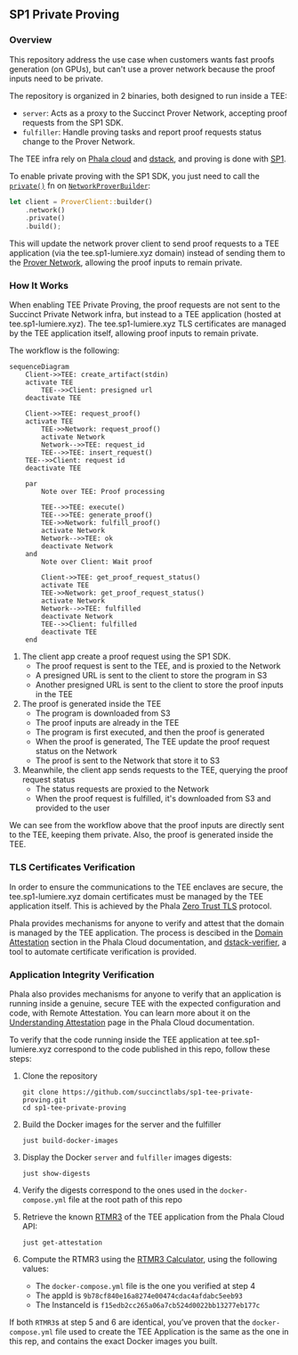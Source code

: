 ## SP1 Private Proving

### Overview

This repository address the use case when customers wants fast proofs generation (on GPUs), but can't use a prover network because the proof inputs need to be private.

The repository is organized in 2 binaries, both designed to run inside a TEE:

* `server`: Acts as a proxy to the Succinct Prover Network, accepting proof requests from the SP1 SDK.
* `fulfiller`: Handle proving tasks and report proof requests status change to the Prover Network.

The TEE infra rely on [Phala cloud] and [dstack], and proving is done with [SP1].

To enable private proving with the SP1 SDK, you just need to call the [`private()`] fn on [`NetworkProverBuilder`]:

```rust
let client = ProverClient::builder()
    .network()
    .private()
    .build();
```

This will update the network prover client to send proof requests to a TEE application (via the tee.sp1-lumiere.xyz domain) instead of sending them to the [Prover Network], allowing the proof inputs to remain private.

### How It Works

When enabling TEE Private Proving, the proof requests are not sent to the Succinct Private Network infra, but instead to a TEE application (hosted at tee.sp1-lumiere.xyz). The tee.sp1-lumiere.xyz TLS certificates are managed by the TEE application itself, allowing proof inputs to remain private.

The workflow is the following:

```mermaid
sequenceDiagram
    Client->>TEE: create_artifact(stdin)
    activate TEE
        TEE-->>Client: presigned url
    deactivate TEE

    Client->>TEE: request_proof()
    activate TEE
        TEE->>Network: request_proof()
        activate Network
        Network-->>TEE: request_id
        TEE-->>TEE: insert_request()
    TEE-->>Client: request id
    deactivate TEE

    par
        Note over TEE: Proof processing

        TEE-->>TEE: execute()
        TEE-->>TEE: generate_proof()
        TEE->>Network: fulfill_proof()
        activate Network
        Network-->>TEE: ok
        deactivate Network
    and
        Note over Client: Wait proof

        Client->>TEE: get_proof_request_status()
        activate TEE
        TEE->>Network: get_proof_request_status()
        activate Network
        Network-->>TEE: fulfilled
        deactivate Network
        TEE-->>Client: fulfilled
        deactivate TEE
    end
```

1. The client app create a proof request using the SP1 SDK.
   * The proof request is sent to the TEE, and is proxied to the Network
   * A presigned URL is sent to the client to store the program in S3
   * Another presigned URL is sent to the client to store the proof inputs in the TEE
2. The proof is generated inside the TEE
   * The program is downloaded from S3
   * The proof inputs are already in the TEE
   * The program is first executed, and then the proof is generated
   * When the proof is generated, The TEE update the proof request status on the Network
   * The proof is sent to the Network that store it to S3
3. Meanwhile, the client app sends requests to the TEE, querying the proof request status
   * The status requests are proxied to the Network
   * When the proof request is fulfilled, it's downloaded from S3 and provided to the user


We can see from the workflow above that the proof inputs are directly sent to the TEE, keeping them private. Also, the proof is generated inside the TEE.

### TLS Certificates Verification

In order to ensure the communications to the TEE enclaves are secure, the tee.sp1-lumiere.xyz domain certificates must be managed by the TEE application itself. This is achieved by the Phala [Zero Trust TLS] protocol.

Phala provides mechanisms for anyone to verify and attest that the domain is managed by the TEE application. The process is descibed in the [Domain Attestation] section in the Phala Cloud documentation, and [dstack-verifier], a tool to automate certificate verification is provided.

### Application Integrity Verification

Phala also provides mechanisms for anyone to verify that an application is running inside a genuine, secure TEE with the expected configuration and code, with Remote Attestation. You can learn more about it on the [Understanding Attestation] page in the Phala Cloud documentation.

To verify that the code running inside the TEE application at tee.sp1-lumiere.xyz correspond to the code published in this repo, follow these steps:


1. Clone the repository
   ```
   git clone https://github.com/succinctlabs/sp1-tee-private-proving.git
   cd sp1-tee-private-proving
   ```

2. Build the Docker images for the server and the fulfiller
   ```
   just build-docker-images
   ```

3. Display the Docker `server` and `fulfiller` images digests:
   ```
   just show-digests
   ```

4. Verify the digests correspond to the ones used in the `docker-compose.yml` file at the root path of this repo

5. Retrieve the known [RTMR3] of the TEE application from the Phala Cloud API:
   ```
   just get-attestation
   ```

6. Compute the RTMR3 using the [RTMR3 Calculator], using the following values: 
   * The `docker-compose.yml` file is the one you verified at step 4
   * The appId is `9b78cf840e16a8274e00474cdac4afdabc5eeb93`
   * The InstanceId is `f15edb2cc265a06a7cb524d0022bb13277eb177c`

If both `RTMR3`s at step 5 and 6 are identical, you’ve proven that the `docker-compose.yml` file used to create the TEE Application is the same as the one in this rep, and contains the exact Docker images you built.


[`private()`]: https://docs.rs/sp1-sdk/latest/sp1_sdk/network/builder/struct.NetworkProverBuilder.html#method.private
[`NetworkProverBuilder`]: https://docs.rs/sp1-sdk/latest/sp1_sdk/network/builder/struct.NetworkProverBuilder.html
[Prover Network]: https://docs.succinct.xyz/docs/sp1/prover-network/quickstart
[SP1]: https://docs.succinct.xyz/docs/sp1/introduction
[Phala cloud]: https://docs.phala.com/phala-cloud/what-is/what-is-phala-cloud
[dstack]: https://github.com/Dstack-TEE/dstack
[Zero Trust TLS]: https://docs.phala.com/dstack/design-documents/whitepaper#zero-trust-tls-protocol
[Domain Attestation]: https://docs.phala.com/phala-cloud/networking/domain-attestation#custom-domains-zero-trust-verification
[Understanding Attestation]: https://docs.phala.com/phala-cloud/attestation/overview#introduction
[RTMR3]: https://docs.phala.com/phala-cloud/attestation/overview#rtmr3-event-chain%3A-how-application-components-are-measured
[RTMR3 Calculator]: https://rtmr3-calculator.vercel.app/
[dstack-verifier]: https://github.com/Phala-Network/dstack-verifier
